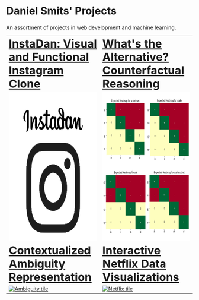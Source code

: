 # Daniel Smits' Projects
An assortment of projects in web development and machine learning.

<table border="0" background="none" style="background: none;">
 <tr>
    <td><b style="font-size:30px"><a href="instadan/">InstaDan: Visual and Functional Instagram Clone</a></b></td>
    <td><b style="font-size:30px"><a href="rsa_alternatives/">What's the Alternative? Counterfactual Reasoning</a></b></td>
 </tr>
 <tr>
    <td><a href="instadan/"><img alt="InstaDan tile", src="instadan/visual/tile.jpg" width="400px" height="400px"/></a></td>
    <td><a href="rsa_alternatives/"><img alt="Alternative tile", src="rsa_alternatives/expected/tile.jpg" width="400px" height="400px"/></a></td>
 </tr>
  <tr>
    <td><b style="font-size:30px"><a href="ambiguity_rep/">Contextualized Ambiguity Representation</a></b></td>
    <td><b style="font-size:30px"><a href="netflix_viz/">Interactive Netflix Data Visualizations</a></b></td>
 </tr>
 <tr>
    <td><a href="ambiguity_rep/"><img alt="Ambiguity tile", src="ambiguity_rep/plots/tile.jpg" width="400px" height="400px"/></a></td>
    <td><a href="netflix_viz/"><img alt="Netflix tile", src="netflix_viz/visualization/tile.png" width="400px" height="400px"/></a></td>
 </tr>
</table>
